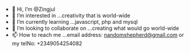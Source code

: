 - 👋 Hi, I’m @Zingjul
- 👀 I’m interested in ...creativity that is world-wide
- 🌱 I’m currently learning ...javascript, php and mysql
- 💞️ I’m looking to collaborate on ...creating what would go world-wide
- 📫 How to reach me ...email address: nandomshepherd@gmail.com or my telNo: +2349054254082

<!---
Zingjul/Zingjul is a ✨ special ✨ repository because its `README.md` (this file) appears on your GitHub profile.
You can click the Preview link to take a look at your changes.
--->
